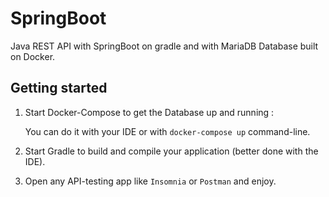 # SpringBoot
Java REST API with SpringBoot on gradle and with MariaDB Database built on Docker.

## Getting started
1. Start Docker-Compose to get the Database up and running :
   
   You can do it with your IDE or with `docker-compose up` command-line.
   
2. Start Gradle to build and compile your application (better done with the IDE).
3. Open any API-testing app like `Insomnia` or `Postman` and enjoy.
   
   